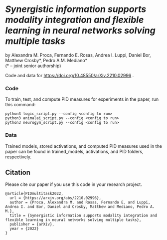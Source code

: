 # *Synergistic information supports modality integration and flexible learning in neural networks solving multiple tasks* 

by Alexandra M. Proca, Fernando E. Rosas, Andrea I. Luppi, Daniel Bor, Matthew Crosby*, Pedro A.M. Mediano*<br/>
(* – joint senior authorship)

Code and data for https://doi.org/10.48550/arXiv.2210.02996 .


### Code

To train, test, and compute PID measures for experiments in the paper, run this command:
```train
python3 logic_script.py --config <config to run>
python3 animalai_script.py --config <config to run>
python3 neurogym_script.py --config <config to run>
```

### Data
Trained models, stored activations, and computed PID measures used in the paper can be found in trained_models, activations, and PID folders, respectively.


## Citation
Please cite our paper if you use this code in your research project.

```
@article{PIDmultitask2022,
  url = {https://arxiv.org/abs/2210.02996},
  author = {Proca, Alexandra M. and Rosas, Fernando E. and Luppi, Andrea I. and Bor, Daniel and Crosby, Matthew and Mediano, Pedro A. M.},
  title = {Synergistic information supports modality integration and flexible learning in neural networks solving multiple tasks},
  publisher = {arXiv},
  year = {2022}
}
```
